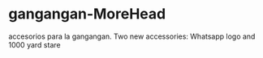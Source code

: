 # gangangan-MoreHead
accesorios para la gangangan. Two new accessories: Whatsapp logo and 1000 yard stare
